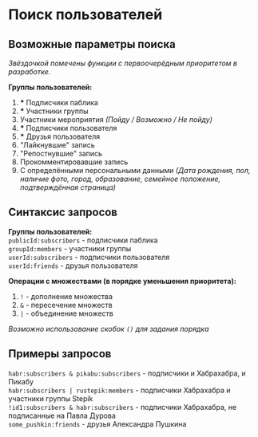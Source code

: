 # Поиск пользователей

## Возможные параметры поиска

*Звёздочкой помечены функции с первоочерёдным приоритетом в разработке.*

**Группы пользователей:**
1. **\*** Подписчики паблика
2. **\*** Участники группы
3. Участники мероприятия *(Пойду / Возможно / Не пойду)*
4. **\*** Подписчики пользователя
5. **\*** Друзья пользователя
6. "Лайкнувшие" запись
7. "Репостнувшие" запись
8. Прокомментировавшие запись
9. С определёнными персональными данными *(Дата рождения, пол, наличие фото, город, образование, семейное положение, подтверждённая страница)*

## Синтаксис запросов

**Группы пользователей:**  
`publicId:subscribers` - подписчики паблика  
`groupId:members` - участники группы  
`userId:subscribers` - подписчики пользователя  
`userId:friends` - друзья пользователя  

**Операции с множествами (в порядке уменьшения приоритета):**  
1. `!` - дополнение множества
2. `&` - пересечение множеств
3. `|` - объединение множеств

*Возможно использование скобок `()` для задания порядка*

## Примеры запросов
`habr:subscribers & pikabu:subscribers` - подписчики и Хабрахабра, и Пикабу  
`habr:subscribers | rustepik:members` - подписчики Хабрахабра и участники группы Stepik  
`!id1:subscribers & habr:subscribers` - подписчики Хабрахабра, не подписанные на Павла Дурова  
`some_pushkin:friends` - друзья Александра Пушкина
